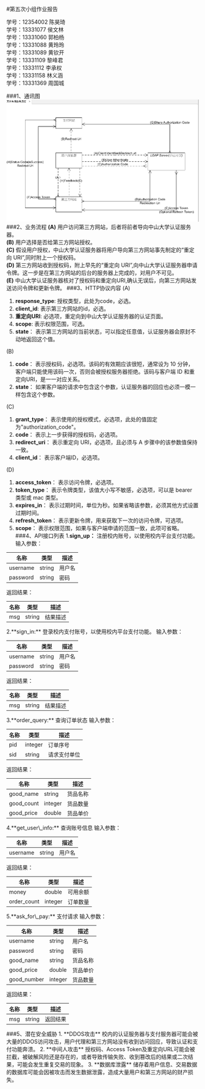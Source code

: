 #第五次小组作业报告

学号：12354002 陈昊琦  
学号：13331077 侯文林  
学号：13331060 郭柏杨  
学号：13331088 黄玲玲  
学号：13331089 黄钦开  
学号：13331109 黎峰君  
学号：13331112 李承权  
学号：13331158 林义涵  
学号：13331369 周国城

###1、通讯图
![1](1.png)
###2、业务流程
**(A)** 用户访问第三方网站，后者将前者导向中山大学认证服务器。  
**(B)**	用户选择是否给第三方网站授权。  
**(C)**	假设用户授权，中山大学认证服务器将用户导向第三方网站事先制定的“重定向 URI”,同时附上一个授权码。  
**(D)**	第三方网站收到授权码，附上早先的“重定向 URI”,向中山大学认证服务器申请令牌。这一步是在第三方网站的后台的服务器上完成的，对用户不可见。  
**(E)**	中山大学认证服务器核对了授权码和重定向URI,确认无误后，向第三方网站发送访问令牌和更新令牌。
###3、HTTP协议内容
(A)  
1.	**response\_type**: 授权类型，此处为code，必选。  
2.	**client\_id**: 表示第三方网站的id，必选。  
3.	**重定向URI**: 必选项，重定向到中山大学认证服务器的认证页面。  
4.	**scope**: 表示权限范围，可选。  
5.	**state**： 表示第三方网站的当前状态，可以指定任意值，认证服务器会原封不动地返回这个值。  

(B)  
1.	**code**： 表示授权码，必选项。该码的有效期应该很短，通常设为 10 分钟，客户端只能使用该码一次，否则会被授权服务器拒绝。该码与客户端 ID 和重定向URI，是一一对应关系。  
2.	**state**： 如果客户端的请求中包含这个参数，认证服务器的回应也必须一模一样包含这个参数。  

(C)  
1.  **grant\_type**： 表示使用的授权模式，必选项，此处的值固定为"authorization\_code"。  
2.  **code**： 表示上一步获得的授权码，必选项。  
3.  **redirect\_uri**： 表示重定向 URI，必选项，且必须与 A 步骤中的该参数值保持一致。  
4.  **client_id**： 表示客户端ID，必选项。

(D)  
1.	**access\_token**： 表示访问令牌，必选项。  
2.	**token\_type**： 表示令牌类型，该值大小写不敏感，必选项，可以是 bearer 类型或 mac 类型。  
3.	**expires\_in**： 表示过期时间，单位为秒。如果省略该参数，必须其他方式设置过期时间。  
4.	**refresh\_token**： 表示更新令牌，用来获取下一次的访问令牌，可选项。  
5.	**scope**： 表示权限范围，如果与客户端申请的范围一致，此项可省略。
###4、API接口列表
1.**sign_up：** 注册校内账号，以使用校内平台支付功能。  
输入参数：  
<table>
<thead>
<tr>
  <th>名称</th>
  <th>类型</th>
  <th>描述</th>
</tr>
</thead>
<tbody>
<tr>
  <td>username</td>
  <td>string</td>
  <td>用户名</td>
</tr>
<tr>
  <td>password</td>
  <td>string</td>
  <td>密码</td>
</tr>
</tbody>
</table>
返回结果：  
<table>
<thead>
<tr>
  <th>名称</th>
  <th>类型</th>
  <th>描述</th>
</tr>
</thead>
<tbody>
<tr>
  <td>msg</td>
  <td>string</td>
  <td>结果描述</td>
</tr>
</tbody>
</table>
2.**sign_in:**  登录校内支付账号，以使用校内平台支付功能。  
输入参数：  
<table>
<thead>
<tr>
  <th>名称</th>
  <th>类型</th>
  <th>描述</th>
</tr>
</thead>
<tbody>
<tr>
  <td>username</td>
  <td>string</td>
  <td>用户名</td>
</tr>
<tr>
  <td>password</td>
  <td>string</td>
  <td>密码</td>
</tr>
</tbody>
</table>
返回结果：  
<table>
<thead>
<tr>
  <th>名称</th>
  <th>类型</th>
  <th>描述</th>
</tr>
</thead>
<tbody>
<tr>
  <td>msg</td>
  <td>string</td>
  <td>结果描述</td>
</tr>
</tbody>
</table>
3.**order_query:**  查询订单状态  
输入参数：  
<table>
<thead>
<tr>
  <th>名称</th>
  <th>类型</th>
  <th>描述</th>
</tr>
</thead>
<tbody>
<tr>
  <td>pid</td>
  <td>integer</td>
  <td>订单序号</td>
</tr>
<tr>
  <td>sid</td>
  <td>string</td>
  <td>请求支付单位</td>
</tr>
</tbody>
</table>
返回结果：  
<table>
<thead>
<tr>
  <th>名称</th>
  <th>类型</th>
  <th>描述</th>
</tr>
</thead>
<tbody>
<tr>
  <td>good_name</td>
  <td>string</td>
  <td>货品名称</td>
</tr>
<tr>
  <td>good_count</td>
  <td>integer</td>
  <td>货品数量</td>
</tr>
<tr>
  <td>good_price</td>
  <td>double</td>
  <td>货品单价</td>
</tr>
</tbody>
</table>
4.**get_user\_info:**  查询账号信息
输入参数：  
<table>
<thead>
<tr>
  <th>名称</th>
  <th>类型</th>
  <th>描述</th>
</tr>
</thead>
<tbody>
<tr>
  <td>username</td>
  <td>string</td>
  <td>用户名</td>
</tr>
</tbody>
</table>
返回结果：  
<table>
<thead>
<tr>
  <th>名称</th>
  <th>类型</th>
  <th>描述</th>
</tr>
</thead>
<tbody>
<tr>
  <td>money</td>
  <td>double</td>
  <td>可用余额</td>
</tr>
<tr>
  <td>order_count</td>
  <td>integer</td>
  <td>订单数量</td>
</tr>
</tbody>
</table>
5.**ask_for\_pay:** 支付请求
输入参数：  
<table>
<thead>
<tr>
  <th>名称</th>
  <th>类型</th>
  <th>描述</th>
</tr>
</thead>
<tbody>
<tr>
  <td>username</td>
  <td>string</td>
  <td>用户名</td>
</tr>
<tr>
  <td>password</td>
  <td>string</td>
  <td>密码</td>
</tr>
<tr>
  <td>good_name</td>
  <td>string</td>
  <td>货品名称</td>
</tr>
<tr>
  <td>good_price</td>
  <td>double</td>
  <td>货品单价</td>
</tr>
<tr>
  <td>good_number</td>
  <td>integer</td>
  <td>货品数量</td>
</tr>
</tbody>
</table>
返回结果：  
<table>
<thead>
<tr>
  <th>名称</th>
  <th>类型</th>
  <th>描述</th>
</tr>
</thead>
<tbody>
<tr>
  <td>msg</td>
  <td>string</td>
  <td>返回结果</td>
</tr>
</tbody>
</table>
###5、潜在安全威胁
1. **DDOS攻击**  
校内的认证服务器与支付服务器可能会被大量的DDOS访问攻击，用户代理和第三方网站没有收到访问回应，导致认证和支付功能奔溃。  
2. **中间人攻击**  
授权码、Access Token及重定向URL可能会被拦截，被破解风险还是存在的，或者导致传输失败、收到篡改后的结果或二次结果，可能会发生重复交易的现象。
3.	**数据库泄露**  
储存着用户信息、交易数据的数据库可能会因被攻击而发生数据泄露，造成大量用户和第三方网站的财产损失。